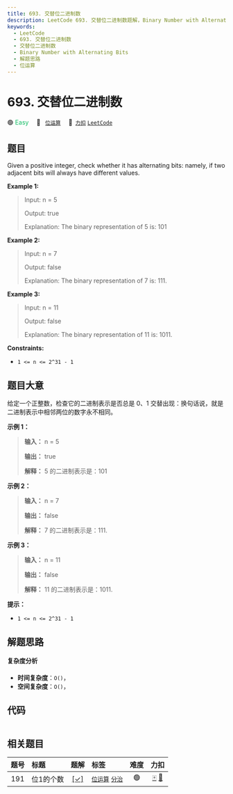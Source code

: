 ```yaml
---
title: 693. 交替位二进制数
description: LeetCode 693. 交替位二进制数题解，Binary Number with Alternating Bits，包含解题思路、复杂度分析以及完整的 JavaScript 代码实现。
keywords:
  - LeetCode
  - 693. 交替位二进制数
  - 交替位二进制数
  - Binary Number with Alternating Bits
  - 解题思路
  - 位运算
---
```


# 693. 交替位二进制数

🟢 <font color=#15bd66>Easy</font>&emsp; 🔖&ensp; [`位运算`](/tag/bit-manipulation.md)&emsp; 🔗&ensp;[`力扣`](https://leetcode.cn/problems/binary-number-with-alternating-bits) [`LeetCode`](https://leetcode.com/problems/binary-number-with-alternating-bits)

## 题目

Given a positive integer, check whether it has alternating bits: namely, if
two adjacent bits will always have different values.

**Example 1:**

> Input: n = 5
>
> Output: true
>
> Explanation: The binary representation of 5 is: 101

**Example 2:**

> Input: n = 7
>
> Output: false
>
> Explanation: The binary representation of 7 is: 111.

**Example 3:**

> Input: n = 11
>
> Output: false
>
> Explanation: The binary representation of 11 is: 1011.

**Constraints:**

- `1 <= n <= 2^31 - 1`

## 题目大意

给定一个正整数，检查它的二进制表示是否总是 0、1 交替出现：换句话说，就是二进制表示中相邻两位的数字永不相同。

**示例 1：**

> **输入：** n = 5
>
> **输出：** true
>
> **解释：** 5 的二进制表示是：101

**示例 2：**

> **输入：** n = 7
>
> **输出：** false
>
> **解释：** 7 的二进制表示是：111.

**示例 3：**

> **输入：** n = 11
>
> **输出：** false
>
> **解释：** 11 的二进制表示是：1011.

**提示：**

- `1 <= n <= 2^31 - 1`

## 解题思路

#### 复杂度分析

- **时间复杂度**：`O()`，
- **空间复杂度**：`O()`，

## 代码

```javascript

```

## 相关题目

<!-- prettier-ignore -->
| 题号 | 标题 | 题解 | 标签 | 难度 | 力扣 |
| :------: | :------ | :------: | :------ | :------: | :------: |
| 191 | 位1的个数 | [[✓]](/problem/0191.md) |  [`位运算`](/tag/bit-manipulation.md) [`分治`](/tag/divide-and-conquer.md) | 🟢 | [🀄️](https://leetcode.cn/problems/number-of-1-bits) [🔗](https://leetcode.com/problems/number-of-1-bits) |
